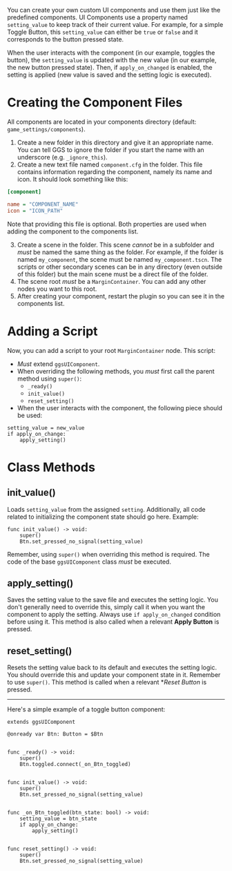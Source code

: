 You can create your own custom UI components and use them just like the predefined components. UI Components use a property named `setting_value` to keep track of their current value. For example, for a simple Toggle Button, this `setting_value` can either be `true` or `false` and it corresponds to the button pressed state.

When the user interacts with the component (in our example, toggles the button), the `setting_value` is updated with the new value (in our example, the new button pressed state). Then, if `apply_on_changed` is enabled, the setting is applied (new value is saved and the setting logic is executed).

# Creating the Component Files
All components are located in your components directory (default: `game_settings/components`). 
1. Create a new folder in this directory and give it an appropriate name. You can tell GGS to ignore the folder if you start the name with an underscore (e.g. `_ignore_this`).
2. Create a new text file named `component.cfg` in the folder. This file contains information regarding the component, namely its name and icon. It should look something like this:
```ini
[component]

name = "COMPONENT_NAME"
icon = "ICON_PATH"
```
Note that providing this file is optional. Both properties are used when adding the component to the components list.

3. Create a scene in the folder. This scene *cannot* be in a subfolder and *must* be named the same thing as the folder. For example, if the folder is named `my_component`, the scene must be named `my_component.tscn`. The scripts or other secondary scenes can be in any directory (even outside of this folder) but the main scene must be a direct file of the folder.
4. The scene root *must* be a `MarginContainer`. You can add any other nodes you want to this root.
5. After creating your component, restart the plugin so you can see it in the components list.

# Adding a Script
Now, you can add a script to your root `MarginContainer` node. This script:
* *Must* extend `ggsUIComponent`.
* When overriding the following methods, you *must* first call the parent method using `super()`:
  * `_ready()`
  * `init_value()`
  * `reset_setting()`
* When the user interacts with the component, the following piece should be used:
```gdscript
setting_value = new_value
if apply_on_change:
	apply_setting()
```

# Class Methods
## init_value()
Loads `setting_value` from the assigned `setting`. Additionally, all code related to initializing the component state should go here. Example:
```gdscript
func init_value() -> void:
	super()
	Btn.set_pressed_no_signal(setting_value)
```
Remember, using `super()` when overriding this method is required. The code of the base `ggsUIComponent` class *must* be executed.

## apply_setting()
Saves the setting value to the save file and executes the setting logic. You don't generally need to override this, simply call it when you want the component to apply the setting. Always use `if apply_on_changed` condition before using it. This method is also called when a relevant **Apply Button** is pressed.

## reset_setting()
Resets the setting value back to its default and executes the setting logic. You should override this and update your component state in it. Remember to use `super()`. This method is called when a relevant **Reset Button* is pressed.

-----

Here's a simple example of a toggle button component:
```gdscript
extends ggsUIComponent

@onready var Btn: Button = $Btn


func _ready() -> void:
	super()
	Btn.toggled.connect(_on_Btn_toggled)


func init_value() -> void:
	super()
	Btn.set_pressed_no_signal(setting_value)


func _on_Btn_toggled(btn_state: bool) -> void:
	setting_value = btn_state
	if apply_on_change:
		apply_setting()


func reset_setting() -> void:
	super()
	Btn.set_pressed_no_signal(setting_value)

```
